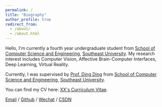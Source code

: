 ```yaml
---
permalink: /
title: "Biography"
author_profile: true
redirect_from: 
  - /about/
  - /about.html
---
```


Hello, I'm currently a fourth year undergraduate student from [School of Computer Science and Engineering](https://cse.seu.edu.cn/main.htm), [Southeast University](https://www.seu.edu.cn/). My research interest includes Computer Vision, Affective Brain-Computer Interfaces, Deep Learning, Virtual Reality.

Currently, I was supervised by [Prof. Ding Ding](https://cse.seu.edu.cn/_s191/2020/0913/c23024a345537/page.psp) from [School of Computer Science and Engineering](https://cse.seu.edu.cn/main.htm), [Southeast University](https://www.seu.edu.cn/).


You can find my CV here: [XX's Curriculum Vitae](../assets/Curriculum_Vitae.pdf).

[Email](mailto:XX@stu.pku.edu.cn) / [Github](https://github.com/QiuDi233) / [Wechat](../images/wechat.jpg) / [CSDN](https://blog.csdn.net/qd1813100174?spm=1000.2115.3001.5343)
